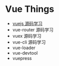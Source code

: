 
# Vue Things

* [vuejs 源码学习](./vuejs)
* vue-router 源码学习
* vuex 源码学习
* vue-cli 源码学习
* vue-loader
* vue-devtool
* vuepress
